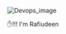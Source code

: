 
![Devops_image](https://github.com/redhatrafi/REDHATRAFI/assets/116825316/a0356c2c-8460-41d6-ba04-6e1e8b1c5df4)


✋!!! I'm Rafiudeen
